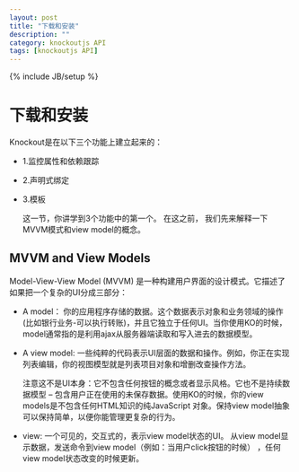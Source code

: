 ```yaml
---
layout: post
title: "下载和安装"
description: ""
category: knockoutjs API
tags: [knockoutjs API]
---
```

{% include JB/setup %}

# 下载和安装


Knockout是在以下三个功能上建立起来的：

+ 1.监控属性和依赖跟踪

+ 2.声明式绑定

+ 3.模板

  这一节，你讲学到3个功能中的第一个。 在这之前， 我们先来解释一下MVVM模式和view model的概念。

## MVVM and View Models

Model-View-View Model (MVVM) 是一种构建用户界面的设计模式。它描述了如果把一个复杂的UI分成三部分：

+  A model： 你的应用程序存储的数据。这个数据表示对象和业务领域的操作(比如银行业务-可以执行转账)，并且它独立于任何UI。当你使用KO的时候，model通常指的是利用ajax从服务器端读取和写入进去的数据模型。

+ A view model: 一些纯粹的代码表示UI层面的数据和操作。例如，你正在实现列表编辑，你的视图模型就是列表项目对象和增删改查操作方法。

  注意这不是UI本身：它不包含任何按钮的概念或者显示风格。它也不是持续数据模型 – 包含用户正在使用的未保存数据。使用KO的时候，你的view models是不包含任何HTML知识的纯JavaScript 对象。保持view model抽象可以保持简单，以便你能管理更复杂的行为。

+ view: 一个可见的，交互式的，表示view model状态的UI。 从view model显示数据，发送命令到view model（例如：当用户click按钮的时候） ，任何view model状态改变的时候更新。